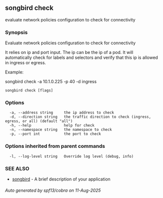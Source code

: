 ## songbird check

evaluate network policies configuration to check for connectivity

### Synopsis

Evaluate network policies configuration to check for connectivity

It relies on ip and port input. The ip can be the ip of a pod.
It will automatically check for labels and selectors and verify that this ip is allowed in ingress or egress.

Example:

songbird check -a 10.1.0.225 -p 40 -d ingress


```
songbird check [flags]
```

### Options

```
  -a, --address string     the ip address to check
  -d, --direction string   the traffic direction to check (ingress, egress, or all) (default "all")
  -h, --help               help for check
  -n, --namespace string   the namespace to check
  -p, --port int           the port to check
```

### Options inherited from parent commands

```
  -l, --log-level string   Override log level (debug, info)
```

### SEE ALSO

* [songbird](songbird.md)	 - A brief description of your application

###### Auto generated by spf13/cobra on 11-Aug-2025
